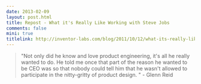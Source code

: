 ```yaml
---
date: 2013-02-09
layout: post.html
title: Repost - What it's Really Like Working with Steve Jobs
comments: false
mini: true
titlelink: http://inventor-labs.com/blog/2011/10/12/what-its-really-like-working-with-steve-jobs.html
---
```


> "Not only did he know and love product engineering, it's all he really wanted to do. He told me once that part of the reason he wanted to be CEO was so that nobody could tell him that he wasn't allowed to participate in the nitty-gritty of product design. " - Glenn Reid
